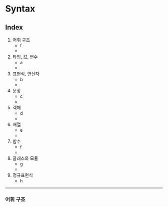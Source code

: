 # Syntax

## Index
1. 어휘 구조
    - f
    -  
2. 타입, 값, 변수
    - a
    - 
3. 표현식, 연산자
    - b
    - 
4. 문장
    - c  
    - 
5. 객체
    - d   
    - 
6. 배열
    - e  
    - 
7. 함수
    - f
    - 
8. 클래스와 모듈
    - g
    - 
9. 정규표현식
    - h

---
### 어휘 구조



